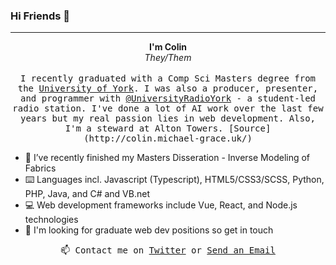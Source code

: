### Hi Friends 👋
___ 

<p align="center">
  <strong>I'm Colin</strong><br/><em>They/Them</em>
  <br/><br/>
  <samp>
    I recently graduated with a Comp Sci Masters degree from the <a target='_blank' href='https://www.york.ac.uk/'>University of York</a>. I was also a producer, presenter, and programmer with <a target='_blank' href='https://github.com/UniversityRadioYork/'>@UniversityRadioYork</a> - a student-led radio station. I've done a lot of AI work over the last few years but my real passion lies in web development. Also, I'm a steward at Alton Towers. [Source](http://colin.michael-grace.uk/)
  </samp>
</p>

- 🔭 I’ve recently finished my Masters Disseration - Inverse Modeling of Fabrics
- ⌨️ Languages incl. Javascript (Typescript), HTML5/CSS3/SCSS, Python, PHP, Java, and C# and VB.net
- 💻 Web development frameworks include Vue, React, and Node.js technologies
- 💬 I'm looking for graduate web dev positions so get in touch


<p align="center">
  <samp>
    📫 Contact me on <a target='_blank'  href="https://twitter.com/ColinRoitt">Twitter</a> or <a target='_blank' href="mailto:me@colinroitt.uk">Send an Email</a>
  </samp>
</p>
